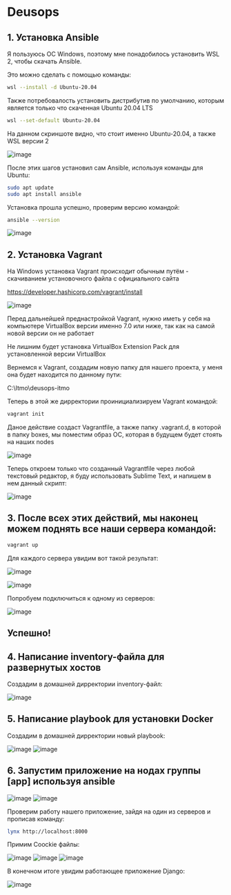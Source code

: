# Deusops

## 1. Установка Ansible

Я пользуюсь ОС Windows, поэтому мне понадобилось установить WSL 2, чтобы скачать Ansible.

Это можно сделать с помощью команды:

```bash
wsl --install -d Ubuntu-20.04
```
Также потребовалость установить дистрибутив по умолчанию, которым является только что скаченная Ubuntu 20.04 LTS

```bash
wsl --set-default Ubuntu-20.04
```

На данном скриншоте видно, что стоит именно Ubuntu-20.04, а также WSL версии 2

![image](https://github.com/user-attachments/assets/68ca1197-e3ef-4585-8f9f-1b43e9107ef4)

После этих шагов установил сам Ansible, используя команды для Ubuntu:

```bash
sudo apt update
sudo apt install ansible
```

Установка прошла успешно, проверим версию командой:

```bash
ansible --version
```

![image](https://github.com/user-attachments/assets/79104b35-41e6-455d-b3f2-b6a17d87941d)

## 2. Установка Vagrant

На Windows установка Vagrant происходит обычным путём - скачиванием установочного файла с официального сайта 

https://developer.hashicorp.com/vagrant/install

![image](https://github.com/user-attachments/assets/7ed8f625-ae18-4185-a989-be466825de00)

Перед дальнейшей преднастройкой Vagrant, нужно иметь у себя на компьютере VirtualBox версии именно 7.0 или ниже, так как на самой новой версии он не работает

Не лишним будет установка VirtualBox Extension Pack для установленной версии VirtualBox

Вернемся к Vagrant, создадим новую папку для нашего проекта, у меня она будет находится по данному пути:

C:\Itmo\deusops-itmo

Теперь в этой же дирректории проинициализируем Vagrant командой:

```bash
vagrant init
```

Даное действие создаст Vagrantfile, а также папку .vagrant.d, в которой в папку boxes, мы поместим образ ОС, которая в будущем будет стоять на наших nodes

![image](https://github.com/user-attachments/assets/05c3094f-5fe7-4815-8d8c-81637174f2b7)

Теперь откроем только что созданный Vagrantfile через любой текстовый редактор, я буду использовать Sublime Text, и напишем в нем данный скрипт:

![image](https://github.com/user-attachments/assets/f20e1910-45d6-41a8-a4a1-c10ea674486c)

## 3. После всех этих действий, мы наконец можем поднять все наши сервера командой:

```bash
vagrant up
```

Для каждого сервера увидим вот такой результат:

![image](https://github.com/user-attachments/assets/3719fac2-c69d-44da-97db-4dd31c9592ab)

![image](https://github.com/user-attachments/assets/da214746-9b93-43eb-a55c-cf463b7834e9)

Попробуем подключиться к одному из серверов:

![image](https://github.com/user-attachments/assets/85030bcd-a418-49a5-82c1-dfd8ca6f46f2)

## Успешно!

## 4. Написание inventory-файла для развернутых хостов

Создадим в домашней дирректории inventory-файл:

![image](https://github.com/user-attachments/assets/5d63a7b7-4f73-471e-9886-540f3c89fcae)

## 5. Написание playbook для установки Docker

Создадим в домашней дирректории новый playbook:

![image](https://github.com/user-attachments/assets/a902bebd-0f6b-4221-b21b-e9b40fdbd150)
![image](https://github.com/user-attachments/assets/936a1550-2543-418c-a301-c591d73f676b)

## 6. Запустим приложение на нодах группы [app] используя ansible

![image](https://github.com/user-attachments/assets/043797ab-2c5f-4213-9667-2074f9360935)
![image](https://github.com/user-attachments/assets/6684c821-2359-4850-a6ff-468fab1b24d4)

Проверим работу нашего приложение, зайдя на один из серверов и прописав команду:

```bash
lynx http://localhost:8000
```
Примим Coockie файлы:

![image](https://github.com/user-attachments/assets/2f71546c-c372-4bf6-b14e-bf1e693d57b2)
![image](https://github.com/user-attachments/assets/66066b90-a599-40ec-b719-c05159ab50cb)
![image](https://github.com/user-attachments/assets/dc012719-54f2-44f8-8d46-95e9cfd98b04)

В конечном итоге увидим работающее приложение Django:

![image](https://github.com/user-attachments/assets/5d49e5dd-7b43-440b-be70-d8e0e03adf2a)
